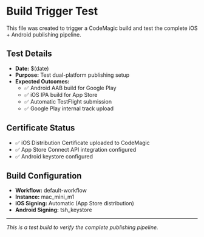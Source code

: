 # Build Trigger Test

This file was created to trigger a CodeMagic build and test the complete iOS + Android publishing pipeline.

## Test Details
- **Date:** $(date)
- **Purpose:** Test dual-platform publishing setup
- **Expected Outcomes:**
  - ✅ Android AAB build for Google Play
  - ✅ iOS IPA build for App Store
  - ✅ Automatic TestFlight submission
  - ✅ Google Play internal track upload

## Certificate Status
- ✅ iOS Distribution Certificate uploaded to CodeMagic
- ✅ App Store Connect API integration configured
- ✅ Android keystore configured

## Build Configuration
- **Workflow:** default-workflow
- **Instance:** mac_mini_m1
- **iOS Signing:** Automatic (App Store distribution)
- **Android Signing:** tsh_keystore

---
*This is a test build to verify the complete publishing pipeline.*